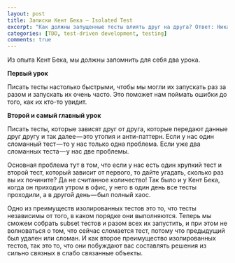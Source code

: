 ```yaml
---
layout: post
title: Записки Кент Бека — Isolated Test
excerpt: "Как должны запущенные тесты влиять друг на друга? Ответ: Никак!"
categories: [TDD, test-driven development, testing]
comments: true
---
```


Из опыта Кент Бека, мы должны запомнить для себя два урока.

<b>Первый урок</b>

Писать тесты настолько быстрыми, чтобы мы могли их запускать раз за разом и запускать их очень часто. Это поможет нам поймать ошибки до того, как их кто-то увидит.

<b>Второй и самый главный урок</b>

Писать тесты, которые зависят друг от друга, которые передают данные друг другу и так далее — это утопия и анти-паттерн.
Если у нас один сломанный тест — то у нас только одна проблема. Если уже два сломанных теста — у нас две проблемы.

Основная проблема тут в том, что если у нас есть один хрупкий тест и второй тест, который зависит от первого, то дайте угадать, сколько раз вы их почините? Да не считанное количество! Так было и у Кент Бека, когда он приходил утром в офис, у него в один день все тесты проходили, а в другой день — был полный хаос.

Одно из преимуществ изолированных тестов это то, что тесты независимы от того, в каком порядке они выполняются. Теперь мы сможем собрать subset тестов и разом всех их запустить, и при этом не волноваться о том, что сейчас сломается тест, потому что предыдущий был удален или сломан.
И как второе преимущество изолированных тестов, так это то, что они побуждают вас составлять решения из сильно связных в слабо связанные объекты.
